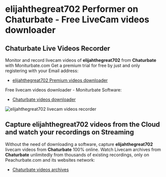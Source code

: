 # elijahthegreat702 Performer on Chaturbate - Free LiveCam videos downloader

## Chaturbate Live Videos Recorder

Monitor and record livecam videos of **elijahthegreat702** from **Chaturbate** with Moniturbate.com
Get a premium trial for free by just and only registering with your Email address:
* [elijahthegreat702 Premium videos downloader](https://moniturbate.com/request-demo-licence-key.html)

Free livecam videos downloader - Moniturbate Software:
* [Chaturbate videos downloader](https://moniturbate.com/moniturbate-download-software.html)

![elijahthegreat702 livecam videos recorder](https://peachurnet.com/templates/moniturbate-software.png)


## Capture elijahthegreat702 videos from the Cloud and watch your recordings on Streaming

Without the need of downloading a software, capture **elijahthegreat702** livecam videos from **Chaturbate** 100% online.
Watch Livecam archives from **Chaturbate** unlimitedly from thousands of existing recordings, only on Peachurbate.com and its websites network:
* [Chaturbate videos archives](https://peachurnet.com/)